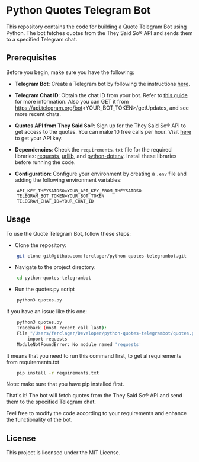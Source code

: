 
# Python Quotes Telegram Bot

This repository contains the code for building a Quote Telegram Bot using Python. The bot fetches quotes from the They Said So® API and sends them to a specified Telegram chat.

## Prerequisites

Before you begin, make sure you have the following:

* **Telegram Bot**: Create a Telegram bot by following the instructions [here](https://core.telegram.org/bots).

* **Telegram Chat ID**: Obtain the chat ID from your bot. Refer to [this guide](https://core.telegram.org/bots#3-how-do-i-create-a-bot) for more information. Also you can GET it from https://api.telegram.org/bot<YOUR_BOT_TOKEN>/getUpdates, and see more recent chats.

* **Quotes API from They Said So®**: Sign up for the They Said So® API to get access to the quotes. You can make 10 free calls per hour. Visit [here](https://theysaidso.com/api/) to get your API key.

* **Dependencies**: Check the `requirements.txt` file for the required libraries: [requests](https://pypi.org/project/requests/), [urllib](https://pypi.org/project/urllib3/), and [python-dotenv](https://pypi.org/project/python-dotenv/). Install these libraries before running the code.

* **Configuration**: Configure your environment by creating a `.env` file and adding the following environment variables:
```.env
	API_KEY_THEYSAIDSO=YOUR_API_KEY_FROM_THEYSAIDSO
	TELEGRAM_BOT_TOKEN=YOUR_BOT_TOKEN
	TELEGRAM_CHAT_ID=YOUR_CHAT_ID
```

## Usage
To use the Quote Telegram Bot, follow these steps:

* Clone the repository:

```bash
	git clone git@github.com:ferclager/python-quotes-telegrambot.git
```

* Navigate to the project directory:
```bash
	cd python-quotes-telegrambot 
```

* Run the quotes.py script 
``` bash
	python3 quotes.py
```

If you have an issue like this one:
```bash
	python3 quotes.py
	Traceback (most recent call last):
	File "/Users/ferclager/Developer/python-quotes-telegrambot/quotes.py", line 2, in <module>
		import requests
	ModuleNotFoundError: No module named 'requests'
```

It means that you need to run this command first, to get al requirements from requirements.txt
```bash
	pip install -r requirements.txt
```
Note: make sure that you have pip installed first.


That's it! The bot will fetch quotes from the They Said So® API and send them to the specified Telegram chat.

Feel free to modify the code according to your requirements and enhance the functionality of the bot.

## License

This project is licensed under the MIT License.
